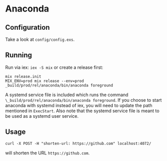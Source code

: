 # Anaconda

## Configuration
Take a look at `config/config.exs`.

## Running

Run via iex: ```iex -S mix``` or create a release first:
```shell
mix release.init
MIX_ENV=prod mix release --env=prod
_build/prod/rel/anaconda/bin/anaconda foreground
```

A systemd service file is included which runs the command `\_build/prod/rel/anaconda/bin/anaconda foreground`.
If you choose to start anaconda with systemd instead of iex, you will need to update the path
mentioned in `ExecStart`. Also note that the systemd service file is meant to be used as a systemd
user service.

## Usage

```shell
curl -X POST -H "shorten-url: https://github.com" localhost:4072/
```
will shorten the URL `https://github.com`.
